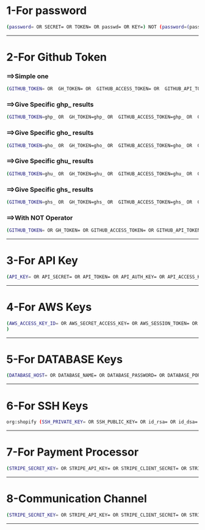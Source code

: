 # 1-For password

```bash
(password= OR SECRET= OR TOKEN= OR passwd= OR KEY=) NOT (password=(password) NOT password=(value) NOT password=(val) NOT password=(plain_text) NOT password=(unencrypted_password) NOT -password=<value>   NOT password={password} NOT password=${password} NOT /ADMIN_PASSWORD="password"/ NOT PASSWORD=# NOT /PASSWORD=${password}/   NOT password=(new_password) NOT /PASSWORD="$INPUT_PASSWORD"/ NOT /PASSWORD="$INPUT_APP_PASSWORD"/ NOT PASSWORD='password' NOT /PASSWORD="${ADMIN_PASSWORD:-password}"/ NOT /password=${env:SSL_KEYSTORE_PASSWORD}/ NOT password='" NOT password=' '  NOT Password=password  NOT password=%s NOT PASSWORD=$ NOT PASSWORD="***INVALID***" NOT PASSWORD="$ NOT password=<password> NOT TEST_GITHUB_PASSWORD= NOT password=" NOT password=secret</code> NOT password=options.password NOT user=%u&password=%p NOT PASSWORD=<your-password-here> NOT password=%v NOT PASSWORD=<admin-password> NOT password=qwerty ) 
```
-----------------------------------------------------------------------------------------------------------------------------------------------------------------------------------------------------------

# 2-For Github Token


### ==>Simple one

```bash
(GITHUB_TOKEN= OR  GH_TOKEN= OR  GITHUB_ACCESS_TOKEN= OR  GITHUB_API_TOKEN= OR  GH_ACCESS_TOKEN= OR  GH_API_TOKEN= OR  GITHUB_SECRET= OR  GH_SECRET= OR  GITHUB_PERSONAL_ACCESS_TOKEN= OR  GH_PERSONAL_ACCESS_TOKEN= OR  GITHUB_OAUTH_TOKEN= OR  GH_OAUTH_TOKEN= OR  GITHUB_APP_TOKEN= OR  GH_APP_TOKEN= OR  GITHUB_CREDENTIALS= OR  GH_CREDENTIALS= OR  GITHUB_TOKEN_SECRET= OR  GH_TOKEN_SECRET= OR  GITHUB_API_KEY= OR  GH_API_KEY= OR  GITHUB_CLIENT_SECRET= OR  GH_CLIENT_SECRET= OR  GITHUB_SESSION_TOKEN= OR  GH_SESSION_TOKEN= OR  GITHUB_SERVICE_TOKEN= OR  GH_SERVICE_TOKEN= OR  GITHUB_ACCESS_KEY= OR  GH_ACCESS_KEY=)
```

### ==>Give Specific ghp_ results

```bash
(GITHUB_TOKEN=ghp_ OR  GH_TOKEN=ghp_ OR  GITHUB_ACCESS_TOKEN=ghp_ OR  GITHUB_API_TOKEN=ghp_ OR  GH_ACCESS_TOKEN=ghp_ OR  GH_API_TOKEN=ghp_ OR  GITHUB_SECRET=ghp_ OR  GH_SECRET=ghp_ OR  GITHUB_PERSONAL_ACCESS_TOKEN=ghp_ OR  GH_PERSONAL_ACCESS_TOKEN=ghp_ OR  GITHUB_OAUTH_TOKEN=ghp_ OR  GH_OAUTH_TOKEN=ghp_ OR  GITHUB_APP_TOKEN=ghp_ OR  GH_APP_TOKEN=ghp_ OR  GITHUB_CREDENTIALS=ghp_ OR  GH_CREDENTIALS=ghp_ OR  GITHUB_TOKEN_SECRET=ghp_ OR  GH_TOKEN_SECRET=ghp_ OR  GITHUB_API_KEY=ghp_ OR  GH_API_KEY=ghp_ OR  GITHUB_CLIENT_SECRET=ghp_ OR  GH_CLIENT_SECRET=ghp_ OR  GITHUB_SESSION_TOKEN=ghp_ OR  GH_SESSION_TOKEN=ghp_ OR  GITHUB_SERVICE_TOKEN=ghp_ OR  GH_SERVICE_TOKEN=ghp_ OR  GITHUB_ACCESS_KEY=ghp_ OR  GH_ACCESS_KEY=ghp_)
```

### ==>Give Specific gho_ results

```bash
(GITHUB_TOKEN=gho_ OR  GH_TOKEN=gho_ OR  GITHUB_ACCESS_TOKEN=gho_ OR  GITHUB_API_TOKEN=gho_ OR  GH_ACCESS_TOKEN=gho_ OR  GH_API_TOKEN=gho_ OR  GITHUB_SECRET=gho_ OR  GH_SECRET=gho_ OR  GITHUB_PERSONAL_ACCESS_TOKEN=gho_ OR  GH_PERSONAL_ACCESS_TOKEN=gho_ OR  GITHUB_OAUTH_TOKEN=gho_ OR  GH_OAUTH_TOKEN=gho_ OR  GITHUB_APP_TOKEN=gho_ OR  GH_APP_TOKEN=gho_ OR  GITHUB_CREDENTIALS=gho_ OR  GH_CREDENTIALS=gho_ OR  GITHUB_TOKEN_SECRET=gho_ OR  GH_TOKEN_SECRET=gho_ OR  GITHUB_API_KEY=gho_ OR  GH_API_KEY=gho_ OR  GITHUB_CLIENT_SECRET=gho_ OR  GH_CLIENT_SECRET=gho_ OR  GITHUB_SESSION_TOKEN=gho_ OR  GH_SESSION_TOKEN=gho_ OR  GITHUB_SERVICE_TOKEN=gho_ OR  GH_SERVICE_TOKEN=gho_ OR  GITHUB_ACCESS_KEY=gho_ OR  GH_ACCESS_KEY=gho_)
```

### ==>Give Specific ghu_ results

```bash
(GITHUB_TOKEN=ghu_ OR  GH_TOKEN=ghu_ OR  GITHUB_ACCESS_TOKEN=ghu_ OR  GITHUB_API_TOKEN=ghu_ OR  GH_ACCESS_TOKEN=ghu_ OR  GH_API_TOKEN=ghu_ OR  GITHUB_SECRET=ghu_ OR  GH_SECRET=ghu_ OR  GITHUB_PERSONAL_ACCESS_TOKEN=ghu_ OR  GH_PERSONAL_ACCESS_TOKEN=ghu_ OR  GITHUB_OAUTH_TOKEN=ghu_ OR  GH_OAUTH_TOKEN=ghu_ OR  GITHUB_APP_TOKEN=ghu_ OR  GH_APP_TOKEN=ghu_ OR  GITHUB_CREDENTIALS=ghu_ OR  GH_CREDENTIALS=ghu_ OR  GITHUB_TOKEN_SECRET=ghu_ OR  GH_TOKEN_SECRET=ghu_ OR  GITHUB_API_KEY=ghu_ OR  GH_API_KEY=ghu_ OR  GITHUB_CLIENT_SECRET=ghu_ OR  GH_CLIENT_SECRET=ghu_ OR  GITHUB_SESSION_TOKEN=ghu_ OR  GH_SESSION_TOKEN=ghu_ OR  GITHUB_SERVICE_TOKEN=ghu_ OR  GH_SERVICE_TOKEN=ghu_ OR  GITHUB_ACCESS_KEY=ghu_ OR  GH_ACCESS_KEY=ghu_)
```


### ==>Give Specific ghs_ results

```bash
(GITHUB_TOKEN=ghs_ OR  GH_TOKEN=ghs_ OR  GITHUB_ACCESS_TOKEN=ghs_ OR  GITHUB_API_TOKEN=ghs_ OR  GH_ACCESS_TOKEN=ghs_ OR  GH_API_TOKEN=ghs_ OR  GITHUB_SECRET=ghs_ OR  GH_SECRET=ghs_ OR  GITHUB_PERSONAL_ACCESS_TOKEN=ghs_ OR  GH_PERSONAL_ACCESS_TOKEN=ghs_ OR  GITHUB_OAUTH_TOKEN=ghs_ OR  GH_OAUTH_TOKEN=ghs_ OR  GITHUB_APP_TOKEN=ghs_ OR  GH_APP_TOKEN=ghs_ OR  GITHUB_CREDENTIALS=ghs_ OR  GH_CREDENTIALS=ghs_ OR  GITHUB_TOKEN_SECRET=ghs_ OR  GH_TOKEN_SECRET=ghs_ OR  GITHUB_API_KEY=ghs_ OR  GH_API_KEY=ghs_ OR  GITHUB_CLIENT_SECRET=ghs_ OR  GH_CLIENT_SECRET=ghs_ OR  GITHUB_SESSION_TOKEN=ghs_ OR  GH_SESSION_TOKEN=ghs_ OR  GITHUB_SERVICE_TOKEN=ghs_ OR  GH_SERVICE_TOKEN=ghs_ OR  GITHUB_ACCESS_KEY=ghs_ OR  GH_ACCESS_KEY=ghs_)
```



### ==>With NOT Operator
```bash
(GITHUB_TOKEN= OR GH_TOKEN= OR GITHUB_ACCESS_TOKEN= OR GITHUB_API_TOKEN= OR GH_ACCESS_TOKEN= OR GH_API_TOKEN= OR GITHUB_SECRET= OR GH_SECRET= OR GITHUB_PERSONAL_ACCESS_TOKEN= OR GH_PERSONAL_ACCESS_TOKEN= OR GITHUB_OAUTH_TOKEN= OR GH_OAUTH_TOKEN= OR GITHUB_APP_TOKEN= OR GH_APP_TOKEN= OR GITHUB_CREDENTIALS= OR GH_CREDENTIALS= OR GITHUB_TOKEN_SECRET= OR GH_TOKEN_SECRET=) NOT (GH_TOKEN='token' OR GH_TOKEN=<secret token> OR GH_TOKEN="<github token>" OR GH_TOKEN="<USER_GITHUB_TOKEN>" OR GH_TOKEN="<YOUR-GITHUB-API-TOKEN>" OR GH_TOKEN="<your_github_access_token>" OR GH_TOKEN=<MY_GITHUB_TOKEN> OR GH_TOKEN=<your_github_token> OR GH_TOKEN="<unecrypted token>" OR GH_TOKEN="<access_token>" OR GH_TOKEN=<copied token> OR GH_TOKEN=<personal github token> OR GH_TOKEN=xxxxxxx OR GH_TOKEN="<Your Personal Access Token>" OR GH_TOKEN="<TOKEN>" OR GH_TOKEN=<token> OR GH_TOKEN=<YOUR TOKEN> OR GH_TOKEN=<github token> OR GH_TOKEN=<<TOKEN>>)
```

------------------------------------------------------------------------------------------------------------------------------------------------------------------------------------------------------------------

# 3-For API Key
```bash
(API_KEY= OR API_SECRET= OR API_TOKEN= OR API_AUTH_KEY= OR API_ACCESS_KEY= OR API_ACCESS_TOKEN= OR API_SECRET_KEY= OR API_AUTH_TOKEN= OR API_CLIENT_KEY= OR API_CLIENT_SECRET= OR API_CREDENTIALS= OR API_PRIVATE_KEY= OR API_PUBLIC_KEY= OR API_SECURITY_KEY= OR API_SECURITY_TOKEN= OR API_ENCRYPTION_KEY= OR API_APP_KEY= OR API_APP_SECRET= OR API_KEY_SECRET= OR API_OAUTH_TOKEN= OR API_BEARER_TOKEN= OR API_SIGNING_KEY= OR API_AUTHORIZATION_TOKEN= OR API_MASTER_KEY=) NOT (API_KEY=<Your> OR API_SECRET={Your app API Secret} OR API_SECRET_KEY OR API_KEY=... OR api_key=(api_key) OR API_KEY=${withAPIKey} OR API_SECRET=YOUR_SHOPIFY_SECRET OR API_KEY=YOUR_SHOPIFY_API_KEY OR API_KEY=$ OR API_KEY=<Your Shopify API key> OR API_KEY=<your-api-key> OR api_key=your_api_key OR API_KEY=test-api-key OR API_SECRET=test-secret-key OR api_key=\"YOUR API KEY\")
```
------------------------------------------------------------------------------------------------------------------------------------------------------------------------------------------------------------------
# 4-For AWS Keys
```bash
(AWS_ACCESS_KEY_ID= OR AWS_SECRET_ACCESS_KEY= OR AWS_SESSION_TOKEN= OR AWS_SECURITY_TOKEN= OR AWS_SECRET_KEY= OR AWS_KEY= OR aws_access_key_id= OR aws_secret_access_key= OR aws_session_token= OR aws_key=)  NOT (AWS_ACCESS_KEY_ID=<Your AWS Access Key ID> OR AWS_SECRET_ACCESS_KEY=<Your AWS Secret Access Key> OR aws_access_key_id=EXAMPLE OR aws_secret_access_key=EXAMPLE OR AWS_ACCESS_KEY_ID=your_access_key OR AWS_SECRET_ACCESS_KEY=your_secret_key OR aws_access_key_id=\"YOUR_AWS_ACCESS_KEY_ID\" OR aws_secret_access_key=\"YOUR_AWS_SECRET_ACCESS_KEY\" OR aws_access_key_id=test OR aws_secret_access_key=test OR AWS_ACCESS_KEY_ID=<aws-access-key> OR AWS_SECRET_ACCESS_KEY=<aws-secret-access-key> OR AWS_ACCESS_KEY_ID="<s3_key>" OR AWS_SECRET_ACCESS_KEY="<s3_secret_key>" OR  aws_access_key="aws_access_key" OR aws_secret_key="aws_secret_key"
)
```
-----------------------------------------------------------------------------------------------------------------------------------------------------------------------------------------------------------------

# 5-For DATABASE Keys
```bash
(DATABASE_HOST= OR DATABASE_NAME= OR DATABASE_PASSWORD= OR DATABASE_PORT= OR DATABASE_USER= OR DATABASE_USERNAME= OR databaseEnabled= OR datadog_api_key= OR datadog_app_key= OR DB_CONNECTION= OR DB_DATABASE= OR DB_HOST= OR DB_PASSWORD= OR DB_PORT= OR DB_PW= OR DB_USER= OR DB_USERNAME= OR MONGO_URI= OR MONGODB_URI= OR MYSQL_HOST= OR MYSQL_USER= OR MYSQL_PASSWORD= OR MYSQL_DATABASE= OR POSTGRES_HOST= OR POSTGRES_USER= OR POSTGRES_PASSWORD= OR POSTGRES_DB= OR SQL_SERVER= OR SQL_USER= OR SQL_PASSWORD= OR SQL_DATABASE= OR SQL_HOST= OR RDS_HOSTNAME= OR RDS_DB_NAME= OR RDS_USERNAME= OR RDS_PASSWORD= OR REDIS_HOST= OR REDIS_PASSWORD= OR REDIS_PORT= OR oracle_host= OR oracle_user= OR oracle_password= OR oracle_sid= OR CASSANDRA_USERNAME= OR CASSANDRA_PASSWORD= OR elasticsearch_host= OR elasticsearch_username= OR elasticsearch_password= OR DB2_DATABASE= OR DB2_USER= OR DB2_PASSWORD=) 
```
-----------------------------------------------------------------------------------------------------------------------------------------------------------------------------------------------------------------

# 6-For SSH Keys
```bash
org:shopify (SSH_PRIVATE_KEY= OR SSH_PUBLIC_KEY= OR id_rsa= OR id_dsa= OR id_ed25519= OR known_hosts= OR .ssh/id_rsa= OR .ssh/id_dsa= OR .ssh/id_ed25519= OR .ssh/config= OR .ssh/authorized_keys= OR .ssh/known_hosts=)
```

-----------------------------------------------------------------------------------------------------------------------------------------------------------------------------------------------------------------
# 7-For Payment Processor
```bash
(STRIPE_SECRET_KEY= OR STRIPE_API_KEY= OR STRIPE_CLIENT_SECRET= OR STRIPE_ACCESS_TOKEN= OR STRIPE_PUBLIC_KEY= OR PAYPAL_CLIENT_ID= OR PAYPAL_SECRET= OR PAYPAL_API_KEY= OR PAYPAL_ACCESS_TOKEN= OR BRAINTRREE_ACCESS_TOKEN= OR BRAINTRREE_MERCHANT_ID= OR BRAINTRREE_PUBLIC_KEY= OR BRAINTRREE_PRIVATE_KEY=)
```


-----------------------------------------------------------------------------------------------------------------------------------------------------------------------------------------------------------------
# 8-Communication Channel
```bash
(STRIPE_SECRET_KEY= OR STRIPE_API_KEY= OR STRIPE_CLIENT_SECRET= OR STRIPE_ACCESS_TOKEN= OR STRIPE_PUBLIC_KEY= OR PAYPAL_CLIENT_ID= OR PAYPAL_SECRET= OR PAYPAL_API_KEY= OR PAYPAL_ACCESS_TOKEN= OR BRAINTRREE_ACCESS_TOKEN= OR BRAINTRREE_MERCHANT_ID= OR BRAINTRREE_PUBLIC_KEY= OR BRAINTRREE_PRIVATE_KEY=)
```



-----------------------------------------------------------------------------------------------------------------------------------------------------------------------------------------------------------------
